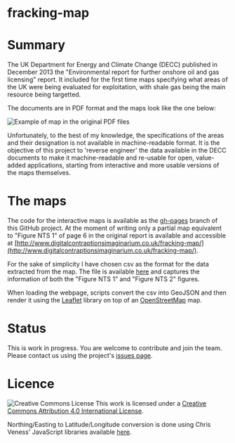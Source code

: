 fracking-map
============

# Summary

The UK Department for Energy and Climate Change (DECC) published in December 2013 the "Environmental report for further onshore oil and gas licensing" report. It included for the first time maps specifying what areas of the UK were being evaluated for exploitation, with shale gas being the main resource being targetted.

The documents are in PDF format and the maps look like the one below:

![Example of map in the original PDF files](https://raw.github.com/giacecco/fracking-map/master/images/map1.png)

Unfortunately, to the best of my knowledge, the specifications of the areas and their designation is not available in machine-readable format. It is the objective of this project to 'reverse engineer' the data available in the DECC documents to make it machine-readable and re-usable for open, value-added applications, starting from interactive and more usable versions of the maps themselves.

# The maps

The code for the interactive maps is available as the [gh-pages](https://github.com/giacecco/fracking-map/tree/gh-pages) branch of this GitHub project. At the moment of writing only a partial map equivalent to "Figure NTS 1" of page 6 in the original report is available and accessible at [http://www.digitalcontraptionsimaginarium.co.uk/fracking-map/](http://www.digitalcontraptionsimaginarium.co.uk/fracking-map/). 

For the sake of simplicity I have chosen csv as the format for the data extracted from the map. The file is available [here](https://github.com/giacecco/fracking-map/blob/gh-pages/data.csv) and captures the information of both the "Figure NTS 1" and "Figure NTS 2" figures. 

When loading the webpage, scripts convert the csv into GeoJSON and then render it using the [Leaflet](http://leafletjs.com) library on top of an [OpenStreetMap](http://www.openstreetmap.org) map.

# Status

This is work in progress. You are welcome to contribute and join the team. Please contact us using the project's [issues page](https://github.com/giacecco/fracking-map/issues). 

# Licence

![Creative Commons License](http://i.creativecommons.org/l/by/4.0/88x31.png "Creative Commons License") This work is licensed under a [Creative Commons Attribution 4.0 International License](http://creativecommons.org/licenses/by/4.0/).

Northing/Easting to Latitude/Longitude conversion is done using Chris Veness' JavaScript libraries available [here](http://www.movable-type.co.uk/scripts/latlong-gridref.html).
